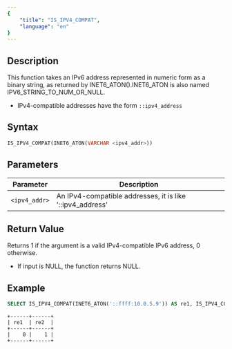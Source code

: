 ```yaml
---
{
    "title": "IS_IPV4_COMPAT",
    "language": "en"
}
---
```


<!-- 
Licensed to the Apache Software Foundation (ASF) under one
or more contributor license agreements.  See the NOTICE file
distributed with this work for additional information
regarding copyright ownership.  The ASF licenses this file
to you under the Apache License, Version 2.0 (the
"License"); you may not use this file except in compliance
with the License.  You may obtain a copy of the License at
  http://www.apache.org/licenses/LICENSE-2.0
Unless required by applicable law or agreed to in writing,
software distributed under the License is distributed on an
"AS IS" BASIS, WITHOUT WARRANTIES OR CONDITIONS OF ANY
KIND, either express or implied.  See the License for the
specific language governing permissions and limitations
under the License.
-->

## Description
This function takes an IPv6 address represented in numeric form as a binary string, as returned by INET6_ATON().INET6_ATON is also named IPV6_STRING_TO_NUM_OR_NULL.
- IPv4-compatible addresses have the form `::ipv4_address`

## Syntax
```sql
IS_IPV4_COMPAT(INET6_ATON(VARCHAR <ipv4_addr>))
```

## Parameters
| Parameter | Description                                      |
|-----------|--------------------------------------------------|
| `<ipv4_addr>`      | An IPv4-compatible addresses, it is like '::ipv4_address'  |


## Return Value
Returns 1 if the argument is a valid IPv4-compatible IPv6 address, 0 otherwise.
- If input is NULL, the function returns NULL.


## Example
```sql
SELECT IS_IPV4_COMPAT(INET6_ATON('::ffff:10.0.5.9')) AS re1, IS_IPV4_COMPAT(INET6_ATON('::10.0.5.9')) AS re2;
```
```text
+------+------+
| re1  | re2  |
+------+------+
|    0 |    1 |
+------+------+
```
